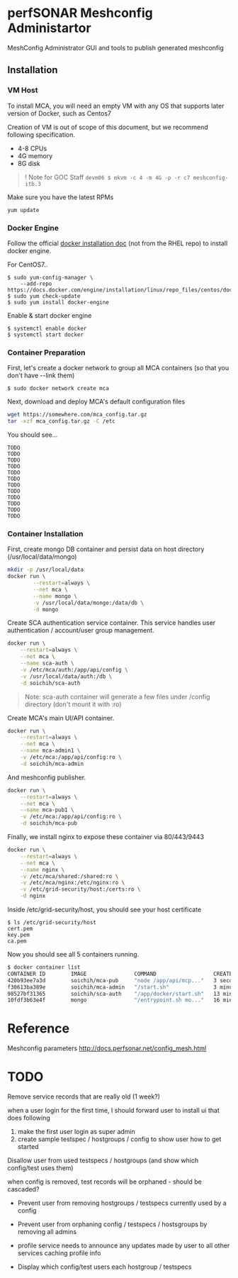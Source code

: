 # perfSONAR Meshconfig Administartor

MeshConfig Administrator GUI and tools to publish generated meshconfig

## Installation

### VM Host

To install MCA, you will need an empty VM with any OS that supports later version of Docker, such as Centos7

Creation of VM is out of scope of this document, but we recommend following specification.

* 4-8 CPUs
* 4G memory
* 8G disk

>! Note for GOC Staff `devm06 $ mkvm -c 4 -m 4G -p -r c7 meshconfig-itb.3`

Make sure you have the latest RPMs

`yum update`

### Docker Engine

Follow the official [docker installation doc](https://docs.docker.com/engine/installation/) (not from the RHEL repo) to install docker engine.

For CentOS7..

```
$ sudo yum-config-manager \
    --add-repo https://docs.docker.com/engine/installation/linux/repo_files/centos/docker.repo
$ sudo yum check-update
$ sudo yum install docker-engine
```

Enable & start docker engine

```
$ systemctl enable docker
$ systemctl start docker
```

<!-- docker should use its own chain for I don't need iptables
### Firewall Configuration

MCA needs to expose following ports to the world

* 443 (For MCA administrative GUI)
* 80 (For MCA configuration publisher)
* 9443 (For x509 authentication to MCA administrative GUI)

For GOC /etc/iptables.d/60-local-service-rules
```
$ITFAI -j web_ok
$ITFAI4 -j web_ok
$ITFAI -p tcp --dport 9443 -j ACCEPT
$ITFAI4 -p tcp --dport 9443 -j ACCEPT
```
-->

### Container Preparation

First, let's create a docker network to group all MCA containers (so that you don't have --link them)

```
$ sudo docker network create mca
```

Next, download and deploy MCA's default configuration files

```bash
wget https://somewhere.com/mca_config.tar.gz
tar -xzf mca_config.tar.gz -C /etc
```

You should see...

```
TODO
TODO
TODO
TODO
TODO
TODO
TODO
TODO
TODO
TODO
TODO
TODO
```

### Container Installation

First, create mongo DB container and persist data on host directory (/usr/local/data/mongo)

```bash
mkdir -p /usr/local/data
docker run \
        --restart=always \
        --net mca \
        --name mongo \
        -v /usr/local/data/mongo:/data/db \
        -d mongo
```

Create SCA authentication service container. This service handles user authentication / account/user group management.

```bash
docker run \
    --restart=always \
    --net mca \
    --name sca-auth \
    -v /etc/mca/auth:/app/api/config \
    -v /usr/local/data/auth:/db \
    -d soichih/sca-auth
```

> Note: sca-auth container will generate a few files under /config directory (don't mount it with :ro)

Create MCA's main UI/API container.

```bash
docker run \
    --restart=always \
    --net mca \
    --name mca-admin1 \
    -v /etc/mca:/app/api/config:ro \
    -d soichih/mca-admin
```

And meshconfig publisher. 

```bash
docker run \
    --restart=always \
    --net mca \
    --name mca-pub1 \
    -v /etc/mca:/app/api/config:ro \
    -d soichih/mca-pub
```

Finally, we install nginx to expose these container via 80/443/9443

```bash
docker run \
    --restart=always \
    --net mca \
    --name nginx \
    -v /etc/mca/shared:/shared:ro \
    -v /etc/mca/nginx:/etc/nginx:ro \
    -v /etc/grid-security/host:/certs:ro \
    -d nginx
```

Inside /etc/grid-security/host, you should see your host certificate

```
$ ls /etc/grid-security/host
cert.pem 
key.pem
ca.pem
```

Now you should see all 5 containers running.

```bash
$ docker container list
CONTAINER ID        IMAGE               COMMAND                  CREATED             STATUS              PORTS               NAMES
420b93ee7a3d        soichih/mca-pub     "node /app/api/mcp..."   3 seconds ago       Up 2 seconds        8080/tcp            mca-pub1
f30613ba389e        soichih/mca-admin   "/start.sh"              3 minutes ago       Up 3 minutes        80/tcp, 8080/tcp    mca-admin1
98527bf31365        soichih/sca-auth    "/app/docker/start.sh"   13 minutes ago      Up 13 minutes       80/tcp, 8080/tcp    sca-auth
10fdf3b63e4f        mongo               "/entrypoint.sh mo..."   16 minutes ago      Up 16 minutes       27017/tcp           mongo
```

# Reference

Meshconfig parameters
http://docs.perfsonar.net/config_mesh.html

# TODO

Remove service records that are really old (1 week?)

when a user login for the first time, I should forward user to install ui that does following
1) make the first user login as super admin
2) create sample testspec / hostgroups / config to show user how to get started

Disallow user from used testspecs / hostgroups (and show which config/test uses them)

when config is removed, test records will be orphaned - should be cascaded?

* Prevent user from removing hostgroups / testspecs currently used by a config
* Prevent user from orphaning config / testspecs / hostsgroups by removing all admins

* profile service needs to announce any updates made by user to all other services caching profile info
* Display which config/test users each hostgroup / testspecs

